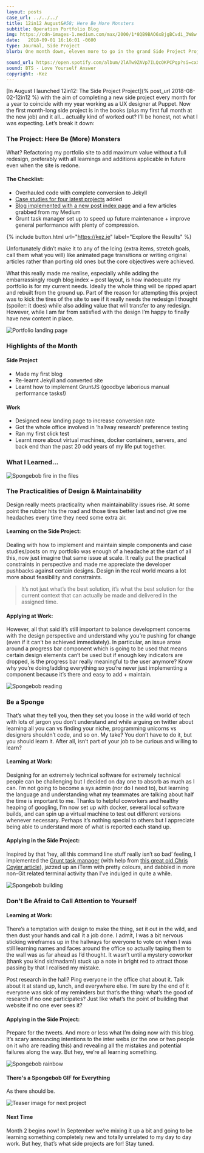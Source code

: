 ```yaml
---
layout: posts
case_url: ../../../
title: 12in12 August&#58; Here Be More Monsters
subtitle: Operation Portfolio Blog
img: https://cdn-images-1.medium.com/max/2000/1*8QB9BAO6xBjgBCvdi_3W8w.png
date:   2018-09-01 16:16:01 -0600
type: Journal, Side Project
blurb: One month down, eleven more to go in the grand Side Project Project. This time we’re tackling static site generators, evaluating features for the future, and minimum effort maximum impact changes.

sound_url: https://open.spotify.com/album/2lATw9ZAVp7ILQcOKPCPqp?si=cxXXGUfXS0qzKdonp1ryIw
sound: BTS - Love Yourself Answer
copyright: -Kez
---
```


[In August I launched 12in12: The Side Project Project](% post_url 2018-08-02-12in12 %) with the aim of completing a new side project every month for a year to coincide with my year working as a UX designer at Puppet. Now the first month-long side project is in the books (plus my first full month at the new job) and it all... actually kind of worked out? I’ll be honest, not what I was expecting. Let’s break it down:

### The Project: Here Be (More) Monsters
What? Refactoring my portfolio site to add maximum value without a full redesign, preferably with all learnings and additions applicable in future even when the site is redone.

#### The Checklist:
-	Overhauled code with complete conversion to Jekyll
-	[Case studies for four latest projects](../../../portfolio.html) added
-	[Blog implemented with a new post index page](../../../blog.html) and a few articles grabbed from my Medium
-	Grunt task manager set up to speed up future maintenance + improve general performance with plenty of compression.

{% include button.html url="https://kez.ie" label="Explore the Results" %}          

Unfortunately didn’t make it to any of the Icing (extra items, stretch goals, call them what you will) like animated page transitions or writing original articles rather than porting old ones but the core objectives were achieved.

What this really made me realise, especially while adding the embarrassingly rough blog index + post layout, is how inadequate my portfolio is for my current needs. Ideally the whole thing will be ripped apart and rebuilt from the ground up. Part of the reason for attempting this project was to kick the tires of the site to see if it really needs the redesign I thought (spoiler: it does) while also adding value that will transfer to any redesign. However, while I am far from satisfied with the design I’m happy to finally have new content in place.

![Portfolio landing page](https://cdn-images-1.medium.com/max/1600/1*bVm42CMiVfhkvoP5v8EYaA.png)

### Highlights of the Month

#### Side Project
-   Made my first blog
-   Re-learnt Jekyll and converted site
-   Learnt how to implement GruntJS (goodbye laborious manual performance tasks!)
  
#### Work
-   Designed new landing page to increase conversion rate
-   Got the whole office involved in ‘hallway research’ preference testing
-   Ran my first click test
-   Learnt more about virtual machines, docker containers, servers, and back end than the past 20 odd years of my life put together.


### What I Learned...

![Spongebob fire in the files](https://cdn-images-1.medium.com/max/1600/1*8EryA2tBIF9uXGHOlXmC5w.png)
### The Practicalities of Design & Maintainability
Design really meets practicality when maintainability issues rise. At some point the rubber hits the road and those tires better last and not give me headaches every time they need some extra air.

#### Learning on the Side Project:
Dealing with how to implement and maintain simple components and case studies/posts on my portfolio was enough of a headache at the start of all this, now just imagine that same issue at scale. It really put the practical constraints in perspective and made me appreciate the developer pushbacks against certain designs. Design in the real world means a lot more about feasibility and constraints.

>It’s not just what’s the best solution, it’s what the best solution for the current context that can actually be made and delivered in the assigned time.

#### Applying at Work:
However, all that said it’s still important to balance development concerns with the design perspective and understand why you’re pushing for change (even if it can’t be achieved immediately). In particular, an issue arose around a progress bar component which is going to be used that means certain design elements can’t be used but if enough key indicators are dropped, is the progress bar really meaningful to the user anymore? Know why you’re doing/adding everything so you’re never just implementing a component because it’s there and easy to add + maintain.

![Spongebob reading](https://cdn-images-1.medium.com/max/1600/1*7Me1kHhjOIVH-tcYHrgNPA.gif)
### Be a Sponge
That’s what they tell you, then they set you loose in the wild world of tech with lots of jargon you don’t understand and while arguing on twitter about learning all you can vs finding your niche, programming unicorns vs designers shouldn’t code, and so on. My take? You don’t have to do it, but you should learn it. After all, isn’t part of your job to be curious and willing to learn?

#### Learning at Work:
Designing for an extremely technical software for extremely technical people can be challenging but I decided on day one to absorb as much as I can. I’m not going to become a sys admin (nor do I need to), but learning the language and understanding what my teammates are talking about half the time is important to me. Thanks to helpful coworkers and healthy heaping of googling, I’m now set up with docker, several local software builds, and can spin up a virtual machine to test out different versions whenever necessary. Perhaps it’s nothing special to others but I appreciate being able to understand more of what is reported each stand up.

#### Applying in the Side Project:
Inspired by that ‘hey, all this command line stuff really isn’t so bad’ feeling, I implemented the [Grunt task manager](https://gruntjs.com/) (with help from [this great old Chris Coyier article](https://24ways.org/2013/grunt-is-not-weird-and-hard/)), jazzed up an iTerm with pretty colours, and dabbled in more non-Git related terminal activity than I’ve indulged in quite a while.

![Spongebob building](https://cdn-images-1.medium.com/max/1600/1*d2mZzC0WcotrNtGbzj00UQ.gif)
### Don't Be Afraid to Call Attention to Yourself
#### Learning at Work:
There’s a temptation with design to make the thing, set it out in the wild, and then dust your hands and call it a job done. I admit, I was a bit nervous sticking wireframes up in the hallways for everyone to vote on when I was still learning names and faces around the office so actually taping them to the wall was as far ahead as I’d thought. It wasn’t until a mystery coworker (thank you kind sir/madam!) stuck up a note in bright red to attract those passing by that I realised my mistake.

Post research in the hall? Ping everyone in the office chat about it. Talk about it at stand up, lunch, and everywhere else. I’m sure by the end of it everyone was sick of my reminders but that’s the thing: what’s the good of research if no one participates? Just like what’s the point of building that website if no one ever sees it?

#### Applying in the Side Project:
Prepare for the tweets. And more or less what I’m doing now with this blog. It’s scary announcing intentions to the inter webs (or the one or two people on it who are reading this) and revealing all the mistakes and potential failures along the way. But hey, we’re all learning something.

![Spongebob rainbow](https://cdn-images-1.medium.com/max/1600/1*XldfTJfuun7gEA9MAYOoag.gif)
#### There's a Spongebob GIF for Everything
As there should be.

![Teaser image for next project](https://kajabi-storefronts-production.global.ssl.fastly.net/kajabi-storefronts-production/blogs/4172/images/tRuiMncQIfZDe9xEk1AA_Every_Step_of_the_Way_Wide.jpg)

#### Next Time
Month 2 begins now! In September we’re mixing it up a bit and going to be learning something completely new and totally unrelated to my day to day work. But hey, that’s what side projects are for! Stay tuned.